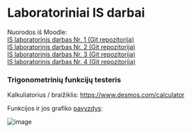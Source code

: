 # Laboratoriniai IS darbai

Nuorodos iš Moodle:  
[IS laboratorinis darbas Nr. 1 (Git repozitorija)](https://github.com/serackis/IS-Lab1)  
[IS laboratorinis darbas Nr. 2 (Git repozitorija)](https://github.com/serackis/IS-Lab2)  
[IS laboratorinis darbas Nr. 3 (Git repozitorija)](https://github.com/serackis/IS-Lab3)  
[IS laboratorinis darbas Nr. 4 (Git repozitorija)](https://github.com/serackis/IS-Lab4)  

### Trigonometrinių funkcijų testeris

Kalkuliatorius / braižiklis: https://www.desmos.com/calculator

Funkcijos ir jos grafiko [pavyzdys](https://www.desmos.com/calculator/ydjfscafzm):

![image](https://user-images.githubusercontent.com/74717106/104397405-6b8e4880-5555-11eb-9c86-ac6ed781197f.png)
